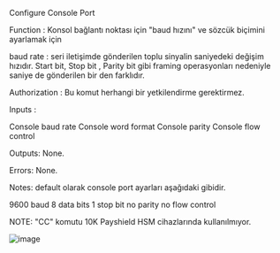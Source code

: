 Configure Console Port

Function : Konsol bağlantı noktası için "baud hızını" ve sözcük biçimini ayarlamak için

baud rate : seri iletişimde gönderilen toplu sinyalin saniyedeki değişim hızıdır. Start bit, Stop bit , Parity bit gibi framing operasyonları nedeniyle saniye de gönderilen bir den farklıdır.


Authorization : Bu komut herhangi bir yetkilendirme gerektirmez.

Inputs : 

Console baud rate
Console word format
Console parity
Console flow control

Outputs: None.

Errors: None.

Notes: default olarak console port ayarları aşağıdaki gibidir.

9600 baud
8 data bits
1 stop bit
no parity
no flow control

NOTE: "CC" komutu 10K Payshield HSM cihazlarında kullanılmıyor.

![image](https://user-images.githubusercontent.com/77227227/195861029-249addc0-4417-4430-9aaf-f938d33929f2.png)
